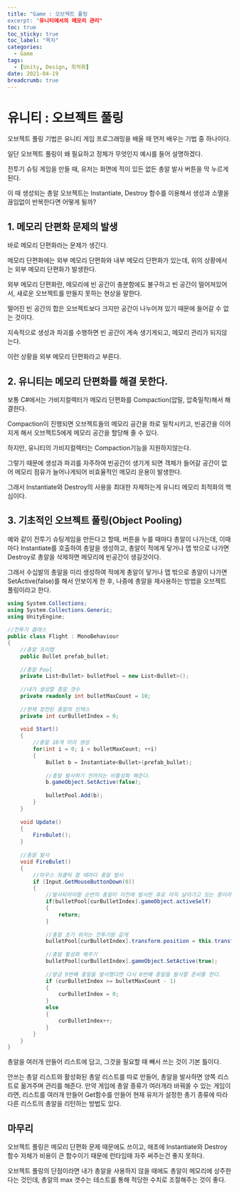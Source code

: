 ```yaml
---
title: "Game : 오브젝트 풀링
excerpt: "유니티에서의 메모리 관리"
toc: true
toc_sticky: true
toc_label: "목차"
categories:
  - Game
tags:
  - [Unity, Design, 최적화]
date: 2021-04-19
breadcrumb: true
---
```


# 유니티 : 오브젝트 풀링

오브젝트 풀링 기법은 유니티 게임 프로그래밍을 배울 때 먼저 배우는 기법 중 하나이다.

일단 오브젝트 풀링이 왜 필요하고 정체가 무엇인지 예시를 들어 설명하겠다.

전투기 슈팅 게임을 만들 때, 유저는 화면에 적이 있든 없든 총알 발사 버튼을 막 누르게 된다.

이 때 생성되는 총알 오브젝트는 Instantiate, Destroy 함수를 이용해서 생성과 소멸을 끊임없이 반복한다면  어떻게 될까?

## 1. 메모리 단편화 문제의 발생

바로 메모리 단편화라는 문제가 생긴다.

메모리 단편화에는 외부 메모리 단편화와 내부 메모리 단편화가 있는데, 위의 상황에서는 외부 메모리 단편화가 발생한다.

외부 메모리 단편화란, 메모리에 빈 공간이 충분함에도 불구하고 빈 공간이 떨어져있어서, 새로운 오브젝트를 만들지 못하는 현상을 말한다.

떨어진 빈 공간의 합은 오브젝트보다 크지만 공간이 나누어져 있기 때문에 들어갈 수 없는 것이다.

지속적으로 생성과 파괴를 수행하면 빈 공간이 계속 생기게되고, 메모리 관리가 되지않는다.

이런 상황을 외부 메모리 단편화라고 부른다.

## 2. 유니티는 메모리 단편화를 해결 못한다.

보통 C#에서는 가비지컬렉터가 메모리 단편화를 Compaction(압밀, 압축밀착)해서 해결한다.

Compaction이 진행되면 오브젝트들의 메모리 공간을 좌로 밀착시키고, 빈공간을 이어지게 해서 오브젝트5에게 메모리 공간을 할당해 줄 수 있다.

하지만, 유니티의 가비지컬렉터는 Compaction기능을 지원하지않는다.

그렇기 때문에 생성과 파괴를 자주하여 빈공간이 생기게 되면 객체가 들어갈 공간이 없어 메모리 점유가 늘어나게되어 비효율적인 메모리 운용이 발생한다.

그래서 Instantiate와 Destroy의 사용을 최대한 자제하는게 유니티 메모리 최적화의 핵심이다.

## 3. 기초적인 오브젝트 풀링(Object Pooling)

예와 같이 전투기 슈팅게임을 만든다고 할때, 버튼을 누를 때마다 총알이 나가는데, 이때마다 Instantiate를 호출하여 총알을 생성하고, 총알이 적에게 닿거나 맵 밖으로 나가면 Destroy로 총알을 삭제하면 메모리에 빈공간이 생길것이다.

그래서 수십발의 총알을 미리 생성하여 적에게 총알이 닿거나 맵 밖으로 총알이 나가면 SetActive(false)를 해서 안보이게 한 후, 나중에 총알을 재사용하는 방법을 오브젝트 풀링이라고 한다.

```csharp
using System.Collections;
using System.Collections.Generic;
using UnityEngine;
 
//전투기 클래스
public class Flight : MonoBehaviour
{
    //총알 프리팹
    public Bullet prefab_bullet;
 
    //총알 Pool
    private List<Bullet> bulletPool = new List<Bullet>();
 
    //내가 생성할 총알 갯수
    private readonly int bulletMaxCount = 10;
 
    //현재 장전된 총알의 인덱스
    private int curBulletIndex = 0;
 
    void Start()
    {
        //총알 10개 미리 생성
        for(int i = 0; i < bulletMaxCount; ++i)
        {
            Bullet b = Instantiate<Bullet>(prefab_bullet);
            
            //총알 발사하기 전까지는 비활성화 해준다.
            b.gameObject.SetActive(false);
 
            bulletPool.Add(b);
        }
    }
 
    void Update()
    {
        FireBulet();
    }
 
    //총알 발사
    void FireBulet()
    {
        //마우스 좌클릭 할 때마다 총알 발사
        if (Input.GetMouseButtonDown(0))
        {
            //발사되어야할 순번의 총알이 이전에 발사한 후로 아직 날아가고 있는 중이라면, 발사를 못하게 한다.
            if(bulletPool[curBulletIndex].gameObject.activeSelf)
            {
                return;
            }
 
            //총알 초기 위치는 전투기랑 같게
            bulletPool[curBulletIndex].transform.position = this.transform.position;
 
            //총알 활성화 해주기
            bulletPool[curBulletIndex].gameObject.SetActive(true);
 
            //방금 9번째 총알을 발사했다면 다시 0번째 총알을 발사할 준비를 한다.
            if (curBulletIndex >= bulletMaxCount - 1)
            {
                curBulletIndex = 0;
            }
            else
            {
                curBulletIndex++;
            }
        }
    }
}
```

총알을 여러개 만들어 리스트에 담고, 그것을 필요할 때 빼서 쓰는 것이 기본 틀이다.

안쓰는 총알 리스트와 활성화된 총알 리스트를 따로 만들어, 총알을 발사하면 양쪽 리스트로 옮겨주며 관리를 해준다. 만약 게임에 총알 종류가 여러개라 바꿔쏠 수 있는 게임이라면, 리스트를 여러개 만들어 Get함수를 만들어 현재 유저가 설정한 총기 종류에 따라 다른 리스트의 총알을 리턴하는 방법도 있다.

## 마무리

오브젝트 풀링은 메모리 단편화 문제 때문에도 쓰이고, 애초에 Instantiate와 Destroy 함수 자체가 비용이 큰 함수이기 때문에 런타임때 자주 써주는건 좋지 못하다.

오브젝트 풀링의 단점이라면 내가 총알을 사용하지 않을 때에도 총알이 메모리에 상주한다는 것인데, 총알의 max 갯수는 테스트를 통해 적당한 수치로 조절해주는 것이 좋다.